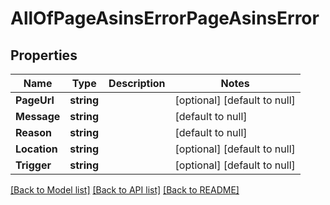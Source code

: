 # AllOfPageAsinsErrorPageAsinsError

## Properties
Name | Type | Description | Notes
------------ | ------------- | ------------- | -------------
**PageUrl** | **string** |  | [optional] [default to null]
**Message** | **string** |  | [default to null]
**Reason** | **string** |  | [default to null]
**Location** | **string** |  | [optional] [default to null]
**Trigger** | **string** |  | [optional] [default to null]

[[Back to Model list]](../README.md#documentation-for-models) [[Back to API list]](../README.md#documentation-for-api-endpoints) [[Back to README]](../README.md)

